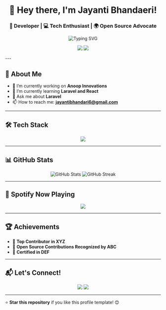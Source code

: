 <!-- Header Section -->
<h1 align="center">👋 Hey there, I'm Jayanti Bhandaeri!</h1>
<h3 align="center">🚀 Developer | 💻 Tech Enthusiast | 🌍 Open Source Advocate</h3>

<!-- Animated Banner -->
<p align="center">
  <img src="https://readme-typing-svg.demolab.com?font=Fira+Code&duration=4000&pause=1000&color=00C9FF&center=true&width=435&lines=Welcome+to+my+GitHub+Profile!;I'm+a+Passionate+Developer;Building+Awesome+Projects" alt="Typing SVG" />
</p>

<!-- Social Media & Stats -->
<p align="center">
  <a href="https://www.linkedin.com/in/jayanti-bhandari/"><img src="https://img.shields.io/badge/-LinkedIn-blue?style=for-the-badge&logo=linkedin" /></a>
  <a href="mailto:your.jayantibhandari6@example.com"><img src="https://img.shields.io/badge/-Email-D14836?style=for-the-badge&logo=gmail&logoColor=white" /></a>
</p>
---

## 🌟 **About Me**
- 🔭 I’m currently working on **Anoop Innovations**  
- 🌱 I’m currently learning **Laravel and React**  
- 💬 Ask me about **Laravel**  
- 📫 How to reach me: **jayantibhandari6@gmail.com**  

---

## 🛠️ **Tech Stack**
<p align="center">
  <img src="https://skillicons.dev/icons?i=html,css,javascript,react,python,java,github,git,linux,vscode" />
</p>

---

## 📊 **GitHub Stats**
<p align="center">
  <img src="https://github-readme-stats.vercel.app/api?username=jayantibhandari&show_icons=true&theme=radical" alt="GitHub Stats" />
  <img src="https://github-readme-streak-stats.herokuapp.com/?user=jayantibhandari&theme=radical" alt="GitHub Streak" />
</p>

---

## 🎵 **Spotify Now Playing**
<p align="center">
  <img src="https://spotify-github-profile.kittinanx.com/api/view?uid=31zmf2isk7rolgr7dvdbasnohdwu&cover_image=true&theme=default&show_offline=false&background_color=121212&interchange=false&bar_color=53b14f&bar_color_cover=false" />
</p>

---

## 🏆 **Achievements**
- 🥇 **Top Contributor in XYZ**  
- 🥈 **Open Source Contributions Recognized by ABC**  
- 🏅 **Certified in DEF**  

---

## 📬 **Let's Connect!**
<p align="center">
  <a href="https://github.com/jayantibhandari"><img src="https://img.shields.io/badge/GitHub-%23121011.svg?&style=for-the-badge&logo=github&logoColor=white" /></a>
  <a href="https://linkedin.com/in/jayantibhandari"><img src="https://img.shields.io/badge/LinkedIn-%230077B5.svg?&style=for-the-badge&logo=linkedin&logoColor=white" /></a>
</p>

---

⭐ **Star this repository** if you like this profile template! 😊
